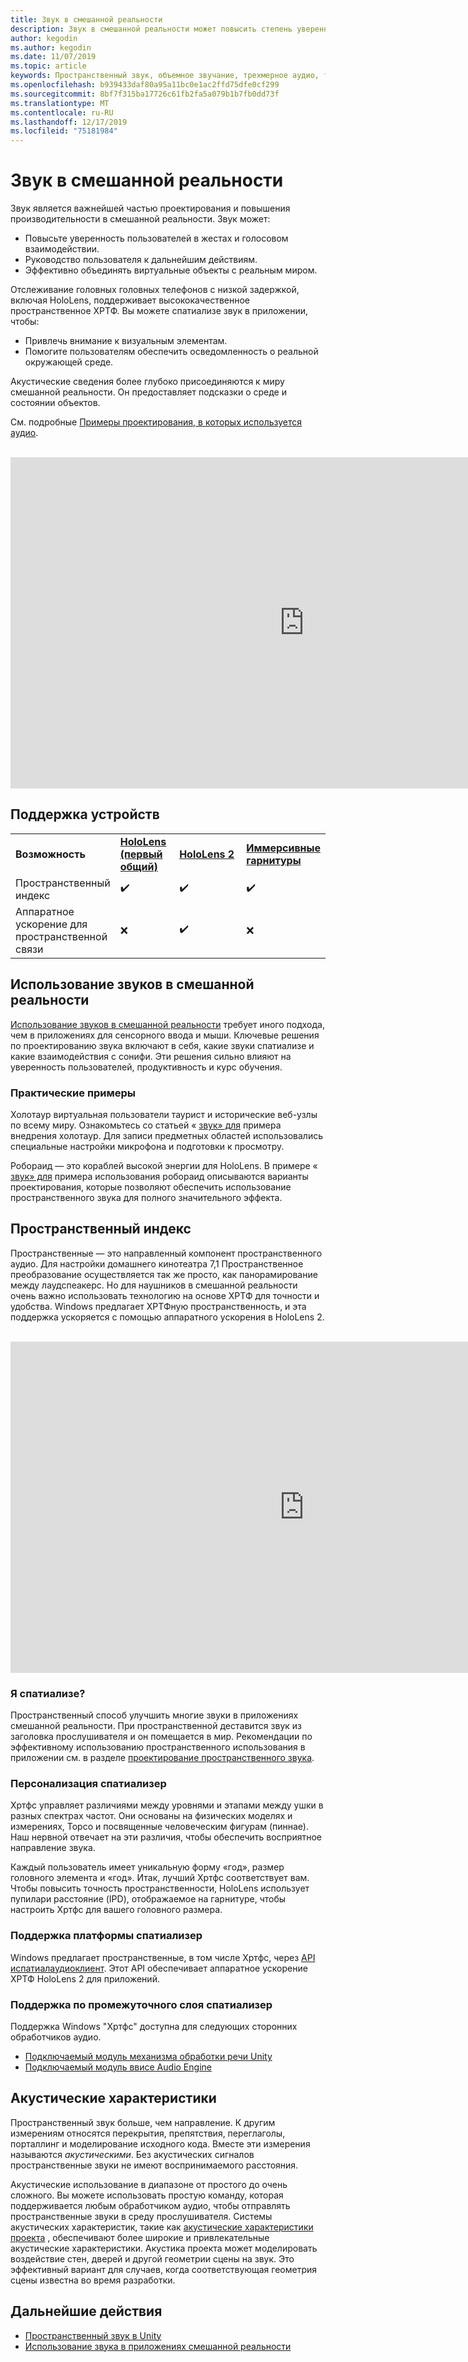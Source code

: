 ```yaml
---
title: Звук в смешанной реальности
description: Звук в смешанной реальности может повысить степень уверенности пользователей в взаимодействии пользовательского интерфейса и погрузить пользователей в работу.
author: kegodin
ms.author: kegodin
ms.date: 11/07/2019
ms.topic: article
keywords: Пространственный звук, объемное звучание, трехмерное аудио, трехмерное звучание, Пространственный звук
ms.openlocfilehash: b939433daf80a95a11bc0e1ac2ffd75dfe0cf299
ms.sourcegitcommit: 8bf7f315ba17726c61fb2fa5a079b1b7fb0dd73f
ms.translationtype: MT
ms.contentlocale: ru-RU
ms.lasthandoff: 12/17/2019
ms.locfileid: "75181984"
---
```

# <a name="audio-in-mixed-reality"></a>Звук в смешанной реальности
Звук является важнейшей частью проектирования и повышения производительности в смешанной реальности. Звук может:
* Повысьте уверенность пользователей в жестах и голосовом взаимодействии.
* Руководство пользователя к дальнейшим действиям.
* Эффективно объединять виртуальные объекты с реальным миром.

Отслеживание головных головных телефонов с низкой задержкой, включая HoloLens, поддерживает высококачественное пространственное ХРТФ. Вы можете спатиализе звук в приложении, чтобы:
* Привлечь внимание к визуальным элементам.
* Помогите пользователям обеспечить осведомленность о реальной окружающей среде.

Акустические сведения более глубоко присоединяются к миру смешанной реальности. Он предоставляет подсказки о среде и состоянии объектов.

См. подробные [Примеры проектирования, в которых используется аудио](spatial-sound-design.md).

<br>

<iframe width="940" height="530" src="https://www.youtube.com/embed/PTPvx7mDon4" frameborder="0" allow="accelerometer; autoplay; encrypted-media; gyroscope; picture-in-picture" allowfullscreen></iframe>

## <a name="device-support"></a>Поддержка устройств

<table>
    <colgroup>
    <col width="25%" />
    <col width="25%" />
    <col width="25%" />
    <col width="25%" />
    </colgroup>
    <tr>
        <td><strong>Возможность</strong></td>
        <td><a href="hololens-hardware-details.md"><strong>HoloLens (первый общий)</strong></a></td>
        <td><a href="https://docs.microsoft.com/hololens/hololens2-hardware"><strong>HoloLens 2</strong></td>
        <td><a href="immersive-headset-hardware-details.md"><strong>Иммерсивные гарнитуры</strong></a></td>
    </tr>
     <tr>
        <td>Пространственный индекс</td>
        <td>✔️</td>
        <td>✔️</td>
        <td>✔️</td>
    </tr>
     <tr>
        <td>Аппаратное ускорение для пространственной связи</td>
        <td>❌</td>
        <td>✔️</td>
        <td>❌</td>
    </tr>
</table>

## <a name="use-of-sounds-in-mixed-reality"></a>Использование звуков в смешанной реальности
[Использование звуков в смешанной реальности](spatial-sound-design.md) требует иного подхода, чем в приложениях для сенсорного ввода и мыши. Ключевые решения по проектированию звука включают в себя, какие звуки спатиализе и какие взаимодействия с сонифи. Эти решения сильно влияют на уверенность пользователей, продуктивность и курс обучения.

### <a name="case-studies"></a>Практические примеры
Холотаур виртуальная пользователи таурист и исторические веб-узлы по всему миру. Ознакомьтесь со статьей « [звук» для](case-study-spatial-sound-design-for-holotour.md) примера внедрения холотаур. Для записи предметных областей использовались специальные настройки микрофона и подготовки к просмотру.

Робораид — это кораблей высокой энергии для HoloLens. В примере « [звук» для](case-study-using-spatial-sound-in-roboraid.md) примера использования робораид описываются варианты проектирования, которые позволяют обеспечить использование пространственного звука для полного значительного эффекта.

## <a name="spatialization"></a>Пространственный индекс
Пространственные — это направленный компонент пространственного аудио. Для настройки домашнего кинотеатра 7,1 Пространственное преобразование осуществляется так же просто, как панорамирование между лаудспеакерс. Но для наушников в смешанной реальности очень важно использовать технологию на основе ХРТФ для точности и удобства. Windows предлагает ХРТФную пространственность, и эта поддержка ускоряется с помощью аппаратного ускорения в HoloLens 2.

<br>

<iframe width="940" height="530" src="https://www.youtube.com/embed/aB3TDjYklmo" frameborder="0" allow="accelerometer; autoplay; encrypted-media; gyroscope; picture-in-picture" allowfullscreen></iframe>

### <a name="should-i-spatialize"></a>Я спатиализе?
Пространственный способ улучшить многие звуки в приложениях смешанной реальности. При пространственной деставится звук из заголовка прослушивателя и он помещается в мир. Рекомендации по эффективному использованию пространственного использования в приложении см. в разделе [проектирование пространственного звука](spatial-sound-design.md).

### <a name="spatializer-personalization"></a>Персонализация спатиализер
Хртфс управляет различиями между уровнями и этапами между ушки в разных спектрах частот. Они основаны на физических моделях и измерениях, Торсо и посвященные человеческим фигурам (пиннае). Наш нервной отвечает на эти различия, чтобы обеспечить восприятное направление звука.

Каждый пользователь имеет уникальную форму «год», размер головного элемента и «год». Итак, лучший Хртфс соответствует вам. Чтобы повысить точность пространственности, HoloLens использует пупилари расстояние (IPD), отображаемое на гарнитуре, чтобы настроить Хртфс для вашего головного размера.

### <a name="spatializer-platform-support"></a>Поддержка платформы спатиализер
Windows предлагает пространственные, в том числе Хртфс, через [API испатиалаудиоклиент](https://docs.microsoft.com/windows/win32/coreaudio/spatial-sound). Этот API обеспечивает аппаратное ускорение ХРТФ HoloLens 2 для приложений.

### <a name="spatializer-middleware-support"></a>Поддержка по промежуточного слоя спатиализер
Поддержка Windows "Хртфс" доступна для следующих сторонних обработчиков аудио.
* [Подключаемый модуль механизма обработки речи Unity](spatial-sound-in-unity.md)
* [Подключаемый модуль ввисе Audio Engine](https://www.audiokinetic.com/products/plug-ins/msspatial/)

## <a name="acoustics"></a>Акустические характеристики
Пространственный звук больше, чем направление. К другим измерениям относятся перекрытия, препятствия, переглаголы, порталлинг и моделирование исходного кода. Вместе эти измерения называются *акустическими*. Без акустических сигналов пространственные звуки не имеют воспринимаемого расстояния.

Акустические использование в диапазоне от простого до очень сложного. Вы можете использовать простую команду, которая поддерживается любым обработчиком аудио, чтобы отправлять пространственные звуки в среду прослушивателя. Системы акустических характеристик, такие как [акустические характеристики проекта](https://aka.ms/acoustics) , обеспечивают более широкие и привлекательные акустические характеристики. Акустика проекта может моделировать воздействие стен, дверей и другой геометрии сцены на звук. Это эффективный вариант для случаев, когда соответствующая геометрия сцены известна во время разработки.

## <a name="next-steps"></a>Дальнейшие действия
- [Пространственный звук в Unity](spatial-sound-in-unity.md)
- [Использование звука в приложениях смешанной реальности](spatial-sound-design.md)
